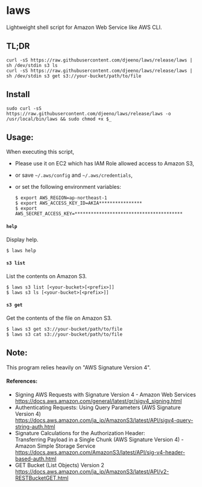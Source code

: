 
laws
===

Lightweight shell script for Amazon Web Service like AWS CLI.


## TL;DR

    curl -sS https://raw.githubusercontent.com/djeeno/laws/release/laws | sh /dev/stdin s3 ls
    curl -sS https://raw.githubusercontent.com/djeeno/laws/release/laws | sh /dev/stdin s3 get s3://your-bucket/path/to/file


## Install

    sudo curl -sS https://raw.githubusercontent.com/djeeno/laws/release/laws -o /usr/local/bin/laws && sudo chmod +x $_


## Usage:

When executing this script,
  - Please use it on EC2 which has IAM Role allowed access to Amazon S3,
  - or save `~/.aws/config` and `~/.aws/credentials`,
  - or set the following environment variables:

    ```
    $ export AWS_REGION=ap-northeast-1
    $ export AWS_ACCESS_KEY_ID=AKIA****************
    $ export AWS_SECRET_ACCESS_KEY=****************************************
    ```


#### `help`
Display help.  

    $ laws help


#### `s3 list`
List the contents on Amazon S3.  

    $ laws s3 list [<your-bucket>[<prefix>]]
    $ laws s3 ls [<your-bucket>[<prefix>]]


#### `s3 get`
Get the contents of the file on Amazon S3.  

    $ laws s3 get s3://your-bucket/path/to/file
    $ laws s3 cat s3://your-bucket/path/to/file


## Note:
This program relies heavily on "AWS Signature Version 4".  

#### References:
  - Signing AWS Requests with Signature Version 4 - Amazon Web Services  
    https://docs.aws.amazon.com/general/latest/gr/sigv4_signing.html  
  - Authenticating Requests: Using Query Parameters (AWS Signature Version 4)
    https://docs.aws.amazon.com/ja_jp/AmazonS3/latest/API/sigv4-query-string-auth.html
  - Signature Calculations for the Authorization Header:  
    Transferring Payload in a Single Chunk (AWS Signature Version 4) - Amazon Simple Storage Service  
    https://docs.aws.amazon.com/AmazonS3/latest/API/sig-v4-header-based-auth.html  
  - GET Bucket (List Objects) Version 2  
    https://docs.aws.amazon.com/ja_jp/AmazonS3/latest/API/v2-RESTBucketGET.html  

